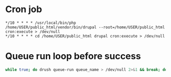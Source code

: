 # Cron job

```
*/10 * * * * /usr/local/bin/php /home/USER/public_html/vendor/bin/drupal --root=/home/USER/public_html cron:execute > /dev/null
*/10 * * * * cd /home/USER/public_html drupal cron:execute > /dev/null
```

# Queue run loop before success

``` sh
while true; do drush queue-run queue_name > /dev/null 2>&1 && break; done
```
